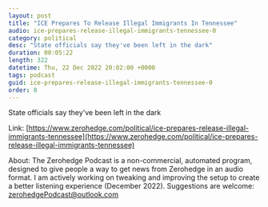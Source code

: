 ```yaml
---
layout: post
title: "ICE Prepares To Release Illegal Immigrants In Tennessee"
audio: ice-prepares-release-illegal-immigrants-tennessee-0
category: political
desc: "State officials say they've been left in the dark"
duration: 00:05:22
length: 322
datetime: Thu, 22 Dec 2022 20:02:00 +0000
tags: podcast
guid: ice-prepares-release-illegal-immigrants-tennessee-0
order: 0
---
```

State officials say they've been left in the dark

Link: [https://www.zerohedge.com/political/ice-prepares-release-illegal-immigrants-tennessee](https://www.zerohedge.com/political/ice-prepares-release-illegal-immigrants-tennessee)

About: The Zerohedge Podcast is a non-commercial, automated program, designed to give people a way to get news from Zerohedge in an audio format.  I am actively working on tweaking and improving the setup to create a better listening experience (December 2022).  Suggestions are welcome: [zerohedgePodcast@outlook.com](mailto:zerohedgePodcast@outlook.com)